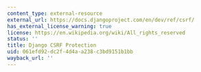 ```yaml
---
content_type: external-resource
external_url: https://docs.djangoproject.com/en/dev/ref/csrf/
has_external_license_warning: true
license: https://en.wikipedia.org/wiki/All_rights_reserved
status: ''
title: Django CSRF Protection
uid: 061efd92-dc2f-4d4a-a238-c3bd9151b1bb
wayback_url: ''
---
```

